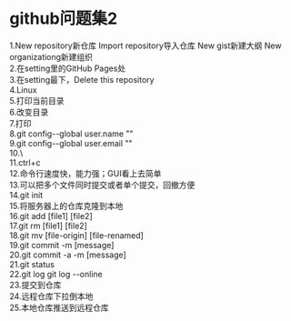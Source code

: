 #  github问题集2  
1.New repository新仓库
Import repository导入仓库
New gist新建大纲
New organizationg新建组织  
2.在setting里的GitHub Pages处  
3.在setting最下，Delete this repository  
4.Linux  
5.打印当前目录  
6.改变目录  
7.打印  
8.git config--global user.name ""  
9.git config--global user.email ""  
10.\  
11.ctrl+c  
12.命令行速度快，能力强；GUI看上去简单  
13.可以把多个文件同时提交或者单个提交，回撤方便  
14.git init  
15.将服务器上的仓库克隆到本地  
16.git add [file1] [file2]  
17.git rm [file1] [file2]  
18.git mv [file-origin] [file-renamed]  
19.git commit -m [message]  
20.git commit -a -m [message]  
21.git status  
22.git log  git log --online  
23.提交到仓库  
24.远程仓库下拉倒本地  
25.本地仓库推送到远程仓库  
